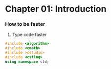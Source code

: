 ---
---
# Chapter 01: Introduction
### How to be faster
1. Type code faster
```cpp
#include <algorithm>
#include <cmath>
#include >cstudio>
#include <csting>
using namespace std;
```

